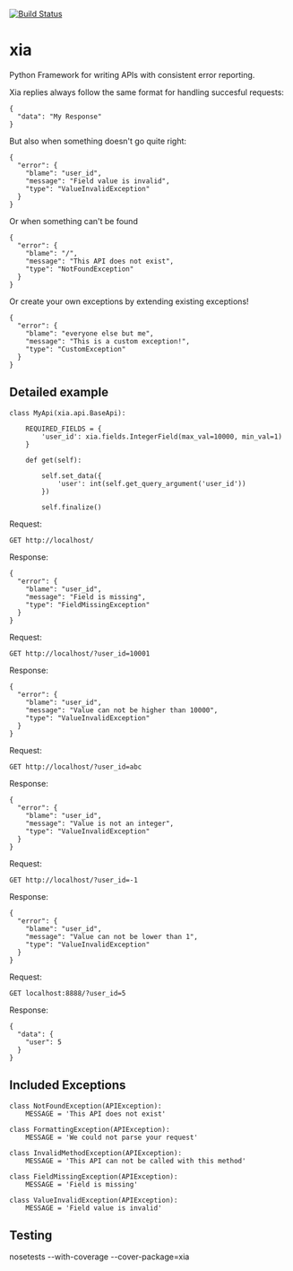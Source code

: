 [![Build Status](https://travis-ci.org/briandeheus/xia.svg?branch=master)](https://travis-ci.org/briandeheus/xia)

# xia
Python Framework for writing APIs with consistent error reporting.

Xia replies always follow the same format for handling succesful requests:

```
{
  "data": "My Response"
}
```

But also when something doesn't go quite right:

```
{
  "error": {
    "blame": "user_id",
    "message": "Field value is invalid",
    "type": "ValueInvalidException"
  }
}
```

Or when something can't be found

```
{
  "error": {
    "blame": "/",
    "message": "This API does not exist",
    "type": "NotFoundException"
  }
}
```

Or create your own exceptions by extending existing exceptions!
```
{
  "error": {
    "blame": "everyone else but me",
    "message": "This is a custom exception!",
    "type": "CustomException"
  }
}
```

## Detailed example

```
class MyApi(xia.api.BaseApi):

    REQUIRED_FIELDS = {
        'user_id': xia.fields.IntegerField(max_val=10000, min_val=1)
    }

    def get(self):

        self.set_data({
            'user': int(self.get_query_argument('user_id'))
        })

        self.finalize()
```

Request:
```
GET http://localhost/
```

Response:
```
{
  "error": {
    "blame": "user_id",
    "message": "Field is missing",
    "type": "FieldMissingException"
  }
}
```

Request:
```
GET http://localhost/?user_id=10001
```

Response:
```
{
  "error": {
    "blame": "user_id",
    "message": "Value can not be higher than 10000",
    "type": "ValueInvalidException"
  }
}
```

Request:
```
GET http://localhost/?user_id=abc
```

Response:
```
{
  "error": {
    "blame": "user_id",
    "message": "Value is not an integer",
    "type": "ValueInvalidException"
  }
}
```

Request:
```
GET http://localhost/?user_id=-1
```

Response:
```
{
  "error": {
    "blame": "user_id",
    "message": "Value can not be lower than 1",
    "type": "ValueInvalidException"
  }
}
```

Request:
```
GET localhost:8888/?user_id=5
```

Response:
```
{
  "data": {
    "user": 5
  }
}
```


## Included Exceptions
```
class NotFoundException(APIException):
    MESSAGE = 'This API does not exist'
```

```
class FormattingException(APIException):
    MESSAGE = 'We could not parse your request'
```

```
class InvalidMethodException(APIException):
    MESSAGE = 'This API can not be called with this method'
```

```
class FieldMissingException(APIException):
    MESSAGE = 'Field is missing'
```

```
class ValueInvalidException(APIException):
    MESSAGE = 'Field value is invalid'
```

## Testing
nosetests --with-coverage --cover-package=xia